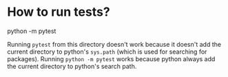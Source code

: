 # How to run tests?
python -m pytest

Running `pytest` from this directory doesn't work because it doesn't add the
current directory to python's `sys.path` (which is used for searching for
packages). Running `python -m pytest` works because python always add the
current directory to python's search path.
